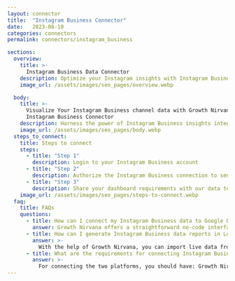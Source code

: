 ```yaml
---
layout: connector
title:  "Instagram Business Connector"
date:   2023-08-10
categories: connectors
permalink: connectors/instagram_business

sections:
  overview:
    title: >-
      Instagram Business Data Connector
    description: Optimize your Instagram insights with Instagram Business integration. Seamlessly merge business account data from Instagram with Looker Studio's analytical capabilities, unlocking insights that drive social media strategies, audience engagement, and operational excellence.
    image_url: /assets/images/seo_pages/overview.webp

  body:
    title: >-
      Visualize Your Instagram Business channel data with Growth Nirvana's
      Instagram Business Connector
    description: Harness the power of Instagram Business insights integrated into Looker Studio for strategic social media decisions.
    image_url: /assets/images/seo_pages/body.webp
  steps_to_connect:
    title: Steps to connect
    steps:
      - title: "Step 1"
        description: Login to your Instagram Business account
      - title: "Step 2"
        description: Authorize the Instagram Business connection to send data to Growth Nirvana
      - title: "Step 3"
        description: Share your dashboard requirements with our data team. We will build the report for you.
    image_url: /assets/images/seo_pages/steps-to-connect.webp
  faq:
    title: FAQs
    questions:
      - title: How can I connect my Instagram Business data to Google Data Studio/Looker Studio?
        answer: Growth Nirvana offers a straightforward no-code interface to connect to Instagram Business data sources.
      - title: How can I generate Instagram Business data reports in Looker Studio?
        answer: >-
          With the help of Growth Nirvana, you can import live data from Instagram Business into Looker Studio. These data can be viewed in charts, tables, and dashboards to generate branded reports that can be shared instantly.
      - title: What are the requirements for connecting Instagram Business and Looker Studio?
        answer: >-
          For connecting the two platforms, you should have: Growth Nirvana Account and Instagram Business Ads Account
---
```

